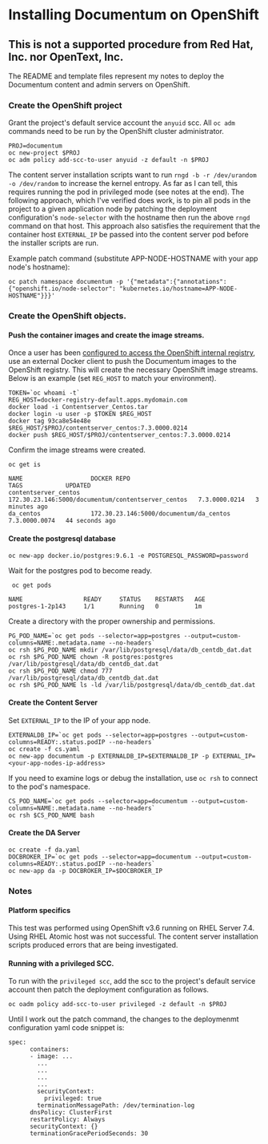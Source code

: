 # Installing Documentum on OpenShift

## This is not a supported procedure from Red Hat, Inc. nor OpenText, Inc.

The README and template files represent my notes to deploy the Documentum content and 
admin servers on OpenShift. 

### Create the OpenShift project 

Grant the project's default service account the `anyuid` scc. All `oc adm` commands need to be run by the OpenShift cluster administrator.

```
PROJ=documentum
oc new-project $PROJ
oc adm policy add-scc-to-user anyuid -z default -n $PROJ
```

The content server installation scripts want to run `rngd -b -r /dev/urandom -o /dev/random` to increase the kernel entropy. 
As far as I can tell, this requires running the pod in privileged mode (see notes at the end). The following approach, which I've verified does work, is to pin all pods in the project to a given application node by patching the deployment configuration's `node-selector` with the hostname then run the above `rngd` command on that host. This approach also satisfies the requirement that the container host  `EXTERNAL_IP` be passed into the content server pod before the installer scripts are run.

Example patch command (substitute APP-NODE-HOSTNAME with your app node's hostname):
```
oc patch namespace documentum -p '{"metadata":{"annotations":{"openshift.io/node-selector": "kubernetes.io/hostname=APP-NODE-HOSTNAME"}}}'
```

### Create the OpenShift objects.

#### Push the container images and create the image streams.

Once a user has been [configured to access the OpenShift internal registry](https://docs.openshift.com/container-platform/3.6/install_config/registry/accessing_registry.html#access-user-prerequisites), 
use an external Docker client to push the Documentum images to the OpenShift registry. This will create 
the necessary OpenShift image streams. Below is an example (set `REG_HOST` to match your environment).

```
TOKEN=`oc whoami -t`
REG_HOST=docker-registry-default.apps.mydomain.com
docker load -i Contentserver_Centos.tar
docker login -u user -p $TOKEN $REG_HOST
docker tag 93ca8e54e48e $REG_HOST/$PROJ/contentserver_centos:7.3.0000.0214
docker push $REG_HOST/$PROJ/contentserver_centos:7.3.0000.0214
```


Confirm the image streams were created.

```oc get is```
```
NAME                   DOCKER REPO                                       TAGS            UPDATED
contentserver_centos   172.30.23.146:5000/documentum/contentserver_centos   7.3.0000.0214   3 minutes ago
da_centos              172.30.23.146:5000/documentum/da_centos              7.3.0000.0074   44 seconds ago
```

#### Create the postgresql database

```oc new-app docker.io/postgres:9.6.1 -e POSTGRESQL_PASSWORD=password```

Wait for the postgres pod to become ready.

``` oc get pods```
```
NAME                 READY     STATUS    RESTARTS   AGE
postgres-1-2p143     1/1       Running   0          1m
```

Create a directory with the proper ownership and permissions.

```
PG_POD_NAME=`oc get pods --selector=app=postgres --output=custom-columns=NAME:.metadata.name --no-headers`
oc rsh $PG_POD_NAME mkdir /var/lib/postgresql/data/db_centdb_dat.dat
oc rsh $PG_POD_NAME chown -R postgres:postgres /var/lib/postgresql/data/db_centdb_dat.dat
oc rsh $PG_POD_NAME chmod 777 /var/lib/postgresql/data/db_centdb_dat.dat
oc rsh $PG_POD_NAME ls -ld /var/lib/postgresql/data/db_centdb_dat.dat
```
#### Create the Content Server

Set `EXTERNAL_IP` to the IP of your app node.

```
EXTERNALDB_IP=`oc get pods --selector=app=postgres --output=custom-columns=READY:.status.podIP --no-headers`
oc create -f cs.yaml
oc new-app documentum -p EXTERNALDB_IP=$EXTERNALDB_IP -p EXTERNAL_IP=<your-app-nodes-ip-address>
```
If you need to examine logs or debug the installation, use `oc rsh`  to connect to the pod's
namespace.

```
CS_POD_NAME=`oc get pods --selector=app=documentum --output=custom-columns=NAME:.metadata.name --no-headers`
oc rsh $CS_POD_NAME bash
```

#### Create the DA Server

```
oc create -f da.yaml
DOCBROKER_IP=`oc get pods --selector=app=documentum --output=custom-columns=READY:.status.podIP --no-headers`
oc new-app da -p DOCBROKER_IP=$DOCBROKER_IP
```

### Notes

#### Platform specifics
This test was performed using OpenShift v3.6 running on RHEL Server 7.4. Using RHEL Atomic host was not successful. The content server installation scripts produced errors that 
are being investigated.

#### Running with a privileged SCC.

To run with the `privileged scc`, add the scc to the project's default service account then patch the deployment configuration as follows. 


```oc oadm policy add-scc-to-user privileged -z default -n $PROJ```

Until I work out the patch command, the changes to the deploymenmt configuration yaml code snippet is:

```
spec:
      containers:
      - image: ...
        ...
        ...
        ...
        ...
        securityContext:
          privileged: true
        terminationMessagePath: /dev/termination-log
      dnsPolicy: ClusterFirst
      restartPolicy: Always
      securityContext: {}
      terminationGracePeriodSeconds: 30
```

